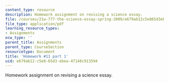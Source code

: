 ```yaml
---
content_type: resource
description: Homework assignment on revising a science essay.
file: /courses/21w-777-the-science-essay-spring-2009/e679ab12c5e865d3ebea47148c913594_MIT21W_777s09_assn09_hw11part1.pdf
file_type: application/pdf
learning_resource_types:
- Assignments
ocw_type: ''
parent_title: Assignments
parent_type: CourseSection
resourcetype: Document
title: 'Homework #11 part 1'
uid: e679ab12-c5e8-65d3-ebea-47148c913594
---
```

Homework assignment on revising a science essay.

